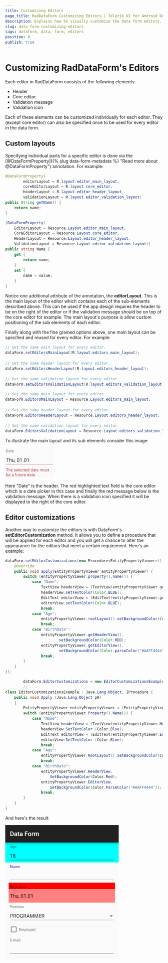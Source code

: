 ```yaml
---
title: Customizing Editors
page_title: RadDataForm Customizing Editors | Telerik UI for Android Documentation
description: Explains how to visually customize the data form editors.
slug: data-form-customizing-editors
tags: dataform, data, form, editors
position: 8
publish: true
---
```


# Customizing RadDataForm's Editors

Each editor in RadDataForm consists of the following elements:

* Header
* Core editor
* Validation message
* Validation icon

Each of these elements can be customized individually for each editor. They (except core editor) can also be specified once to be used for every editor in the data form.

## Custom layouts

Specifying individual parts for a specific editor is done via the [@DataFormProperty]({% slug data-form-metadata %} "Read more about @DataFormProperty") annotation. For example:
```Java
@DataFormProperty(
		editorLayout = R.layout.editor_main_layout,
		coreEditorLayout = R.layout.core_editor,
		headerLayout = R.layout.editor_header_layout,
		validationLayout = R.layout.editor_validation_layout)
public String getName() {
	return name;
}
```
```C#
[DataFormProperty(
	EditorLayout = Resource.Layout.editor_main_layout,
	CoreEditorLayout = Resource.Layout.core_editor,
	HeaderLayout = Resource.Layout.editor_header_layout,
	ValidationLayout = Resource.Layout.editor_validation_layout)]
public string Name {
	get {
		return name;
	}
	set {
		name = value;
	}
}
```

Notice one additional attribute of the annotation, the **editorLayout**. This is the main layout of the editor which contains each of the sub-elements described above. This can be used
if the app design requires the header to be on the right of the editor or if the validation message should be on top of the core editor for example. The main layout's purpose is
allow custom positioning of the sub elements of each editor.

Finally along with the fine grained options above, one main layout can be specified and reused for every editor. For example:
```Java
// Set the same main layout for every editor.
dataForm.setEditorsMainLayout(R.layout.editors_main_layout); 

// Set the same header layout for every editor.
dataForm.setEditorsHeaderLayout(R.layout.editors_header_layout); 

// Set the same validation layout for every editor.
dataForm.setEditorsValidationLayout(R.layout.editors_validation_layout); 
```
```C#
// Set the same main layout for every editor.
dataForm.EditorsMainLayout = Resource.Layout.editors_main_layout;

// Set the same header layout for every editor.
dataForm.EditorsHeaderLayout = Resource.Layout.editors_header_layout;

// Set the same validation layout for every editor.
dataForm.EditorsValidationLayout = Resource.Layout.editors_validation_layout;
```

To illustrate the main layout and its sub elements consider this image:

![TelerikUI-DataForm-Customizing-Editors](images/dataform-customizing-editors.png "Data form editor structure.")

Here "Date" is the header. The red highlighted text field is the core editor which is a date picker in this case and finally the red message below is the validation message.
When there is a validation icon specified it will be displayed to the right of the core editor.

## Editor customizations

Another way to customize the editors is with DataForm's **setEditorCustomization** method. It allows you to define a procedure that will be applied for each editor and you will get a chance to alter the appearance for the editors that meet a certain requirement. Here's an example:

```Java
dataForm.setEditorCustomizations(new Procedure<EntityPropertyViewer>() {
    @Override
    public void apply(EntityPropertyViewer entityPropertyViewer) {
        switch (entityPropertyViewer.property().name()) {
            case "Name":
                TextView headerView = (TextView)entityPropertyViewer.getHeaderView();
                headerView.setTextColor(Color.BLUE);
                EditText editorView = (EditText)entityPropertyViewer.getEditorView();
                editorView.setTextColor(Color.BLUE);
                break;
            case "Age":
                entityPropertyViewer.rootLayout().setBackgroundColor(Color.CYAN);
                break;
            case "BirthDate":
                entityPropertyViewer.getHeaderView().
                        setBackgroundColor(Color.RED);
                entityPropertyViewer.getEditorView().
                        setBackgroundColor(Color.parseColor("#AAFF4444"));
                break;
        }
    }
});
```
```C#
        dataForm.EditorCustomizations = new EditorCustomizationsExample ();
        // ...
class EditorCustomizationsExample : Java.Lang.Object, IProcedure {
    public void Apply (Java.Lang.Object p0)
    {
        EntityPropertyViewer entityPropertyViewer = (EntityPropertyViewer)p0;
        switch (entityPropertyViewer.Property().Name()) {
            case "Name":
                TextView headerView = (TextView)entityPropertyViewer.HeaderView;
                headerView.SetTextColor (Color.Blue);
                EditText editorView = (EditText)entityPropertyViewer.EditorView;
                editorView.SetTextColor (Color.Blue);
                break;
            case "Age":
                entityPropertyViewer.RootLayout().SetBackgroundColor(Color.Cyan);
                break;
            case "BirthDate":
                entityPropertyViewer.HeaderView.
                    SetBackgroundColor(Color.Red);
                entityPropertyViewer.EditorView.
                    SetBackgroundColor(Color.ParseColor("#AAFF4444"));
                break;
        }
    }
}
```
<snippet id='data-form-customizations-editor-styles-class'/>

And here's the result:

![TelerikUI-DataForm-Customizing-Editors-2](images/dataform-customizing-editors-2.png "Data form editor customizations.")
